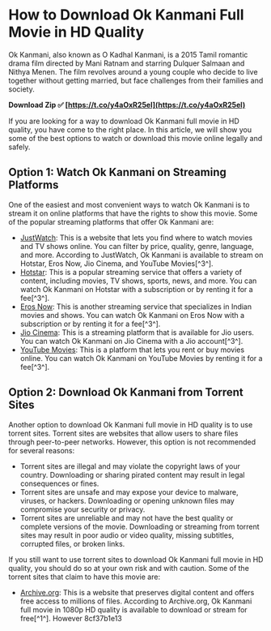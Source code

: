 # How to Download Ok Kanmani Full Movie in HD Quality
 
Ok Kanmani, also known as O Kadhal Kanmani, is a 2015 Tamil romantic drama film directed by Mani Ratnam and starring Dulquer Salmaan and Nithya Menen. The film revolves around a young couple who decide to live together without getting married, but face challenges from their families and society.
 
**Download Zip ✅ [https://t.co/y4aOxR25el](https://t.co/y4aOxR25el)**


 
If you are looking for a way to download Ok Kanmani full movie in HD quality, you have come to the right place. In this article, we will show you some of the best options to watch or download this movie online legally and safely.
 
## Option 1: Watch Ok Kanmani on Streaming Platforms
 
One of the easiest and most convenient ways to watch Ok Kanmani is to stream it on online platforms that have the rights to show this movie. Some of the popular streaming platforms that offer Ok Kanmani are:
 
- [JustWatch](https://www.justwatch.com/in/movie/ok-kanmani): This is a website that lets you find where to watch movies and TV shows online. You can filter by price, quality, genre, language, and more. According to JustWatch, Ok Kanmani is available to stream on Hotstar, Eros Now, Jio Cinema, and YouTube Movies[^3^].
- [Hotstar](https://www.hotstar.com/in/movies/ok-kanmani/1000076275/watch): This is a popular streaming service that offers a variety of content, including movies, TV shows, sports, news, and more. You can watch Ok Kanmani on Hotstar with a subscription or by renting it for a fee[^3^].
- [Eros Now](https://erosnow.com/movie/watch/1050467/ok-kanmani): This is another streaming service that specializes in Indian movies and shows. You can watch Ok Kanmani on Eros Now with a subscription or by renting it for a fee[^3^].
- [Jio Cinema](https://www.jiocinema.com/movies/ok-kanmani?type=0&id=0): This is a streaming platform that is available for Jio users. You can watch Ok Kanmani on Jio Cinema with a Jio account[^3^].
- [YouTube Movies](https://www.youtube.com/watch?v=2mBG4vlhcCc): This is a platform that lets you rent or buy movies online. You can watch Ok Kanmani on YouTube Movies by renting it for a fee[^3^].

## Option 2: Download Ok Kanmani from Torrent Sites
 
Another option to download Ok Kanmani full movie in HD quality is to use torrent sites. Torrent sites are websites that allow users to share files through peer-to-peer networks. However, this option is not recommended for several reasons:

- Torrent sites are illegal and may violate the copyright laws of your country. Downloading or sharing pirated content may result in legal consequences or fines.
- Torrent sites are unsafe and may expose your device to malware, viruses, or hackers. Downloading or opening unknown files may compromise your security or privacy.
- Torrent sites are unreliable and may not have the best quality or complete versions of the movie. Downloading or streaming from torrent sites may result in poor audio or video quality, missing subtitles, corrupted files, or broken links.

If you still want to use torrent sites to download Ok Kanmani full movie in HD quality, you should do so at your own risk and with caution. Some of the torrent sites that claim to have this movie are:

- [Archive.org](https://archive.org/details/tamil-yogi.com-ok-kanmani-2015-1080p-hd-avc-mp-4-5-1-4-1-gb-esubs-tamil-h): This is a website that preserves digital content and offers free access to millions of files. According to Archive.org, Ok Kanmani full movie in 1080p HD quality is available to download or stream for free[^1^]. However 8cf37b1e13


